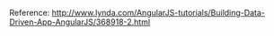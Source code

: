 Reference:
http://www.lynda.com/AngularJS-tutorials/Building-Data-Driven-App-AngularJS/368918-2.html
